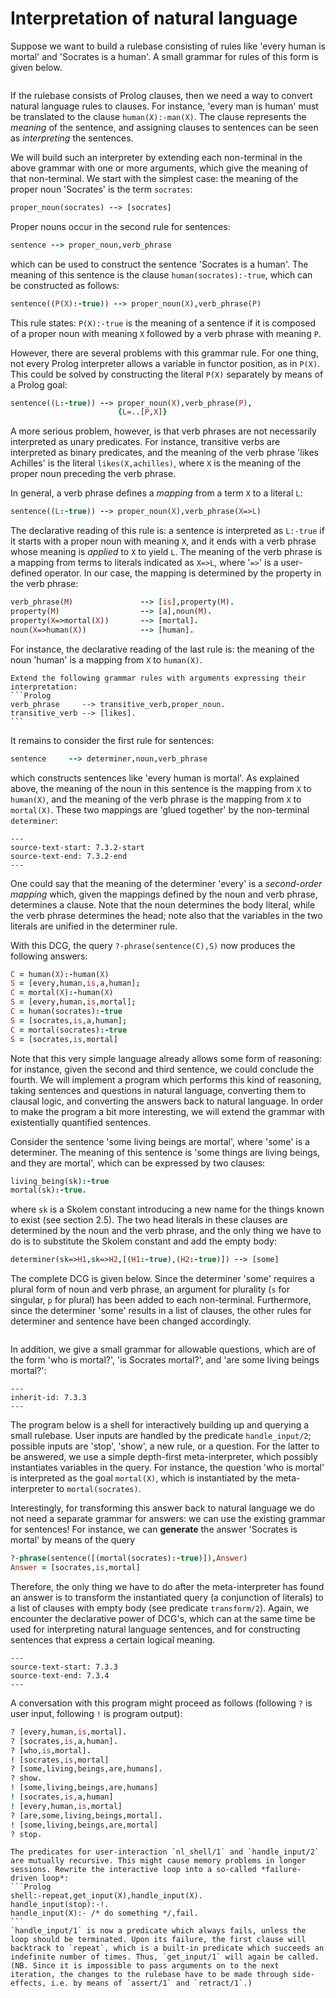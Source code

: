 <!--H3: Section 7.3-->
# Interpretation of natural language #

Suppose we want to build a rulebase consisting of rules like 'every human is mortal' and 'Socrates is a human'. A small grammar for rules of this form is given below.
```{swish} 7.3.1
```
If the rulebase consists of Prolog clauses, then we need a way to convert natural language rules to clauses. For instance, 'every man is human' must be translated to the clause `human(X):-man(X)`. The clause represents the *meaning* of the sentence, and assigning clauses to sentences can be seen as *interpreting* the sentences.

We will build such an interpreter by extending each non-terminal in the above grammar with one or more arguments, which give the meaning of that non-terminal. We start with the simplest case: the meaning of the proper noun 'Socrates' is the term `socrates`:
```Prolog
proper_noun(socrates) --> [socrates]
```
Proper nouns occur in the second rule for sentences:
```Prolog
sentence --> proper_noun,verb_phrase
```
which can be used to construct the sentence 'Socrates is a human'. The meaning of this sentence is the clause `human(socrates):-true`, which can be constructed as follows:
```Prolog
sentence((P(X):-true)) --> proper_noun(X),verb_phrase(P)
```
This rule states: `P(X):-true` is the meaning of a sentence if it is composed of a proper noun with meaning `X` followed by a verb phrase with meaning `P`.

However, there are several problems with this grammar rule. For one thing, not every Prolog interpreter allows a variable in functor position, as in `P(X)`. This could be solved by constructing the literal `P(X)` separately by means of a Prolog goal:
```Prolog
sentence((L:-true)) --> proper_noun(X),verb_phrase(P),
                        {L=..[P,X]}
```
A more serious problem, however, is that verb phrases are not necessarily interpreted as unary predicates. For instance, transitive verbs are interpreted as binary predicates, and the meaning of the verb phrase 'likes Achilles' is the literal `likes(X,achilles)`, where `X` is the meaning of the proper noun preceding the verb phrase.

In general, a verb phrase defines a *mapping* from a term `X` to a literal `L`:
```Prolog
sentence((L:-true)) --> proper_noun(X),verb_phrase(X=>L)
```
The declarative reading of this rule is: a sentence is interpreted as `L:-true` if it starts with a proper noun with meaning `X`, and it ends with a verb phrase whose meaning is *applied* to `X` to yield `L`. The meaning of the verb phrase is a mapping from terms to literals indicated as `X=>L`, where '`=>`' is a user-defined operator. In our case, the mapping is determined by the property in the verb phrase:
```Prolog
verb_phrase(M)               --> [is],property(M).
property(M)                  --> [a],noun(M).
property(X=>mortal(X))       --> [mortal].
noun(X=>human(X))            --> [human].
```
For instance, the declarative reading of the last rule is: the meaning of the noun 'human' is a mapping from `X` to `human(X)`.

````{exercise} 7.4
Extend the following grammar rules with arguments expressing their interpretation:
```Prolog
verb_phrase     --> transitive_verb,proper_noun.
transitive_verb --> [likes].
```
````

It remains to consider the first rule for sentences:
```Prolog
sentence     --> determiner,noun,verb_phrase
```
which constructs sentences like 'every human is mortal'. As explained above, the meaning of the noun in this sentence is the mapping from `X` to `human(X)`, and the meaning of the verb phrase is the mapping from `X` to `mortal(X)`. These two mappings are 'glued together' by the non-terminal `determiner`:
```{swish} 7.3.2
---
source-text-start: 7.3.2-start
source-text-end: 7.3.2-end
---
```
One could say that the meaning of the determiner 'every' is a *second-order mapping* which, given the mappings defined by the noun and verb phrase, determines a clause. Note that the noun determines the body literal, while the verb phrase determines the head; note also that the variables in the two literals are unified in the determiner rule.

With this DCG, the query `?-phrase(sentence(C),S)` now produces the following answers:
```Prolog
C = human(X):-human(X)
S = [every,human,is,a,human];
C = mortal(X):-human(X)
S = [every,human,is,mortal];
C = human(socrates):-true
S = [socrates,is,a,human];
C = mortal(socrates):-true
S = [socrates,is,mortal]
```
Note that this very simple language already allows some form of reasoning: for instance, given the second and third sentence, we could conclude the fourth. We will implement a program which performs this kind of reasoning, taking sentences and questions in natural language, converting them to clausal logic, and converting the answers back to natural language. In order to make the program a bit more interesting, we will extend the grammar with existentially quantified sentences.

Consider the sentence 'some living beings are mortal', where 'some' is a determiner. The meaning of this sentence is 'some things are living beings, and they are mortal', which can be expressed by two clauses:
```Prolog
living_being(sk):-true
mortal(sk):-true.
```
where `sk` is a Skolem constant introducing a new name for the things known to exist (see section 2.5). The two head literals in these clauses are determined by the noun and the verb phrase, and the only thing we have to do is to substitute the Skolem constant and add the empty body:
```Prolog
determiner(sk=>H1,sk=>H2,[(H1:-true),(H2:-true)]) --> [some]
```

The complete DCG is given below. Since the determiner 'some' requires a plural form of noun and verb phrase, an argument for plurality (`s` for singular, `p` for plural) has been added to each non-terminal. Furthermore, since the determiner 'some' results in a list of clauses, the other rules for determiner and sentence have been changed accordingly.
```{swish} 7.3.3
```
In addition, we give a small grammar for allowable questions, which are of the form 'who is mortal?', 'is Socrates mortal?', and 'are some living beings mortal?':
```{swish} 7.3.4
---
inherit-id: 7.3.3
---
```

The program below is a shell for interactively building up and querying a small rulebase. User inputs are handled by the predicate `handle_input/2`; possible inputs are 'stop', 'show', a new rule, or a question. For the latter to be answered, we use a simple depth-first meta-interpreter, which possibly instantiates variables in the query. For instance, the question 'who is mortal' is interpreted as the goal `mortal(X)`, which is instantiated by the meta-interpreter to `mortal(socrates)`.

Interestingly, for transforming this answer back to natural language we do not need a separate grammar for answers: we can use the existing grammar for sentences! For instance, we can **generate** the answer 'Socrates is mortal' by means of the query
```Prolog
?-phrase(sentence([(mortal(socrates):-true)]),Answer)
Answer = [socrates,is,mortal]
```
Therefore, the only thing we have to do after the meta-interpreter has found an answer is to transform the instantiated query (a conjunction of literals) to a list of clauses with empty body (see predicate `transform/2`). Again, we encounter the declarative power of DCG's, which can at the same time be used for interpreting natural language sentences, and for constructing sentences that express a certain logical meaning.
```{swish} 7.3.5
---
source-text-start: 7.3.3
source-text-end: 7.3.4
---
```
A conversation with this program might proceed as follows (following `?` is user input, following `!` is program output):
```Prolog
? [every,human,is,mortal].
? [socrates,is,a,human].
? [who,is,mortal].
! [socrates,is,mortal]
? [some,living,beings,are,humans].
? show.
! [some,living,beings,are,humans]
! [socrates,is,a,human]
! [every,human,is,mortal]
? [are,some,living,beings,mortal].
! [some,living,beings,are,mortal]
? stop.
```

````{exercise} 7.5
The predicates for user-interaction `nl_shell/1` and `handle_input/2` are mutually recursive. This might cause memory problems in longer sessions. Rewrite the interactive loop into a so-called *failure-driven loop*:
```Prolog
shell:-repeat,get_input(X),handle_input(X).
handle_input(stop):-!.
handle_input(X):- /* do something */,fail.
```
`handle_input/1` is now a predicate which always fails, unless the loop should be terminated. Upon its failure, the first clause will backtrack to `repeat`, which is a built-in predicate which succeeds an indefinite number of times. Thus, `get_input/1` will again be called.  
(NB. Since it is impossible to pass arguments on to the next iteration, the changes to the rulebase have to be made through side-effects, i.e. by means of `assert/1` and `retract/1`.)
````
